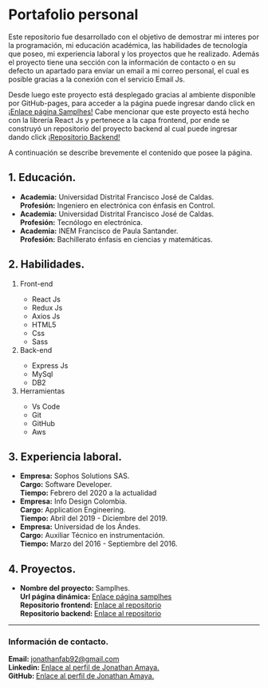 # Portafolio personal
Este repositorio fue desarrollado con el objetivo de demostrar mi interes por la programación, mi educación académica, las habilidades de tecnología que poseo, mi experiencia laboral y los proyectos que he realizado. Además el proyecto tiene una sección con la información de contacto o en su defecto un apartado para envíar un email a mi correo personal, el cual es posible gracias a la conexión con el servicio Email Js.

Desde luego este proyecto está desplegado gracias al ambiente disponible por GitHub-pages, para acceder a la página puede ingresar dando click en [¡Enlace página Samplhes!](https://jonfer1022.github.io/portfolio/ "¡Enlace página Samplhes!") Cabe mencionar que este proyecto está hecho con la librería React Js y pertenece a la capa frontend, por ende se construyó un repositorio del proyecto backend al cual puede ingresar dando click [¡Repositorio Backend!](https://github.com/jonfer1022/portfolio-backend "¡Repositorio Backend!")

A continuación se describe brevemente el contenido que posee la página.

## 1.  Educación.
<ul>
  <li><strong>Academia:</strong> Universidad Distrital Francisco José de Caldas.</li>
  <strong>Profesión:</strong> Ingeniero en electrónica con énfasis en Control.
  <li><strong>Academia:</strong> Universidad Distrital Francisco José de Caldas.</li>
  <strong>Profesión:</strong> Tecnólogo en electrónica.
  <li><strong>Academia:</strong> INEM Francisco de Paula Santander.</li>
  <strong>Profesión:</strong> Bachillerato énfasis en ciencias y matemáticas.
</ul>

## 2.  Habilidades.
<ol>
  <li>Front-end</li>
  <ul>
    <li>React Js</li>
    <li>Redux Js</li>
    <li>Axios Js</li>
    <li>HTML5</li>
    <li>Css</li>
    <li>Sass</li>
  </ul>
  <li>Back-end</li>
  <ul>
    <li>Express Js</li>
    <li>MySql</li>
    <li>DB2</li>
  </ul>
  <li>Herramientas</li>
  <ul>
    <li>Vs Code</li>
    <li>Git</li>
    <li>GitHub</li>
    <li>Aws</li>
  </ul>
</ol>

## 3. Experiencia laboral.
<ul>
  <li><strong>Empresa:</strong> Sophos Solutions SAS.</li>
  <strong>Cargo:</strong> Software Developer.<br/>
  <strong>Tiempo:</strong> Febrero del 2020 a la actualidad
  <li><strong>Empresa:</strong> Info Design Colombia.</li>
  <strong>Cargo:</strong> Application Engineering.<br/>
  <strong>Tiempo:</strong> Abril del 2019 - Diciembre del 2019.
  <li><strong>Empresa:</strong> Universidad de los Ándes.</li>
  <strong>Cargo:</strong> Auxiliar Técnico en instrumentación.<br/>
  <strong>Tiempo:</strong> Marzo del 2016 - Septiembre del 2016.
</ul>

## 4. Proyectos.
<ul>
  <li><strong>Nombre del proyecto: </strong>Samplhes.</li>
  <strong>Url página dinámica: </strong><a href="https://jonfer1022.github.io/First-Online-Shop">Enlace página samplhes</a><br/>
  <strong>Repositorio frontend: </strong><a href="https://github.com/jonfer1022/First-Online-Shop">Enlace al repositorio</a><br/>
  <strong>Repositorio backend: </strong><a href="https://github.com/jonfer1022/first-online-shop-backend">Enlace al repositorio</a>
</ul>

------------
### Información de contacto.
<strong>Email: </strong>jonathanfab92@gmail.com</br>
<strong>Linkedin: </strong><a href="https://www.linkedin.com/in/jonathan-fernando-amaya-benavides-472a4517b/">Enlace al perfil de Jonathan Amaya.</a></br>
<strong>GitHub: </strong><a href="https://github.com/jonfer1022">Enlace al perfil de Jonathan Amaya.</a></br>
